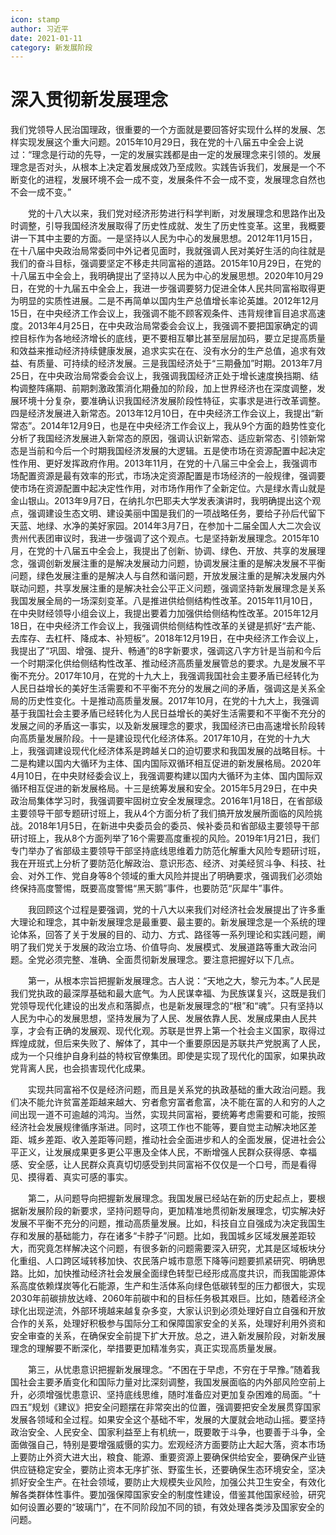 ```yaml
---
icon: stamp
author: 习近平
date: 2021-01-11
category: 新发展阶段
---
```


# 深入贯彻新发展理念

我们党领导人民治国理政，很重要的一个方面就是要回答好实现什么样的发展、怎样实现发展这个重大问题。2015年10月29日，我在党的十八届五中全会上说过：“理念是行动的先导，一定的发展实践都是由一定的发展理念来引领的。发展理念是否对头，从根本上决定着发展成效乃至成败。实践告诉我们，发展是一个不断变化的进程，发展环境不会一成不变，发展条件不会一成不变，发展理念自然也不会一成不变。”

　　党的十八大以来，我们党对经济形势进行科学判断，对发展理念和思路作出及时调整，引导我国经济发展取得了历史性成就、发生了历史性变革。这里，我概要讲一下其中主要的方面。一是坚持以人民为中心的发展思想。2012年11月15日，在十八届中央政治局常委同中外记者见面时，我就强调人民对美好生活的向往就是我们的奋斗目标，强调要坚定不移走共同富裕的道路。2015年10月29日，在党的十八届五中全会上，我明确提出了坚持以人民为中心的发展思想。2020年10月29日，在党的十九届五中全会上，我进一步强调要努力促进全体人民共同富裕取得更为明显的实质性进展。二是不再简单以国内生产总值增长率论英雄。2012年12月15日，在中央经济工作会议上，我强调不能不顾客观条件、违背规律盲目追求高速度。2013年4月25日，在中央政治局常委会会议上，我强调不要把国家确定的调控目标作为各地经济增长的底线，更不要相互攀比甚至层层加码，要立足提高质量和效益来推动经济持续健康发展，追求实实在在、没有水分的生产总值，追求有效益、有质量、可持续的经济发展。三是我国经济处于“三期叠加”时期。2013年7月25日，在中央政治局常委会会议上，我强调我国经济正处于增长速度换挡期、结构调整阵痛期、前期刺激政策消化期叠加的阶段，加上世界经济也在深度调整，发展环境十分复杂，要准确认识我国经济发展阶段性特征，实事求是进行改革调整。四是经济发展进入新常态。2013年12月10日，在中央经济工作会议上，我提出“新常态”。2014年12月9日，也是在中央经济工作会议上，我从9个方面的趋势性变化分析了我国经济发展进入新常态的原因，强调认识新常态、适应新常态、引领新常态是当前和今后一个时期我国经济发展的大逻辑。五是使市场在资源配置中起决定性作用、更好发挥政府作用。2013年11月，在党的十八届三中全会上，我强调市场配置资源是最有效率的形式，市场决定资源配置是市场经济的一般规律，强调要使市场在资源配置中起决定性作用，对市场作用作了全新定位。六是绿水青山就是金山银山。2013年9月7日，在纳扎尔巴耶夫大学发表演讲时，我明确提出这个观点，强调建设生态文明、建设美丽中国是我们的一项战略任务，要给子孙后代留下天蓝、地绿、水净的美好家园。2014年3月7日，在参加十二届全国人大二次会议贵州代表团审议时，我进一步强调了这个观点。七是坚持新发展理念。2015年10月，在党的十八届五中全会上，我提出了创新、协调、绿色、开放、共享的发展理念，强调创新发展注重的是解决发展动力问题，协调发展注重的是解决发展不平衡问题，绿色发展注重的是解决人与自然和谐问题，开放发展注重的是解决发展内外联动问题，共享发展注重的是解决社会公平正义问题，强调坚持新发展理念是关系我国发展全局的一场深刻变革。八是推进供给侧结构性改革。2015年11月10日，在中央财经领导小组会议上，我提出要着力加强供给侧结构性改革。2015年12月18日，在中央经济工作会议上，我强调供给侧结构性改革的关键是抓好“去产能、去库存、去杠杆、降成本、补短板”。2018年12月19日，在中央经济工作会议上，我提出了“巩固、增强、提升、畅通”的8字新要求，强调这八字方针是当前和今后一个时期深化供给侧结构性改革、推动经济高质量发展管总的要求。九是发展不平衡不充分。2017年10月，在党的十九大上，我强调我国社会主要矛盾已经转化为人民日益增长的美好生活需要和不平衡不充分的发展之间的矛盾，强调这是关系全局的历史性变化。十是推动高质量发展。2017年10月，在党的十九大上，我强调基于我国社会主要矛盾已经转化为人民日益增长的美好生活需要和不平衡不充分的发展之间的矛盾这一事实，以及新发展理念的要求，我国经济已由高速增长阶段转向高质量发展阶段。十一是建设现代化经济体系。2017年10月，在党的十九大上，我强调建设现代化经济体系是跨越关口的迫切要求和我国发展的战略目标。十二是构建以国内大循环为主体、国内国际双循环相互促进的新发展格局。2020年4月10日，在中央财经委会议上，我强调要构建以国内大循环为主体、国内国际双循环相互促进的新发展格局。十三是统筹发展和安全。2015年5月29日，在中央政治局集体学习时，我强调要牢固树立安全发展理念。2016年1月18日，在省部级主要领导干部专题研讨班上，我从4个方面分析了我们搞开放发展所面临的风险挑战。2018年1月5日，在新进中央委员会的委员、候补委员和省部级主要领导干部研讨班上，我从8个方面列举了16个需要高度重视的风险。2019年1月21日，我们专门举办了省部级主要领导干部坚持底线思维着力防范化解重大风险专题研讨班，我在开班式上分析了要防范化解政治、意识形态、经济、对美经贸斗争、科技、社会、对外工作、党自身等8个领域的重大风险并提出了明确要求，强调我们必须始终保持高度警惕，既要高度警惕“黑天鹅”事件，也要防范“灰犀牛”事件。

　　我回顾这个过程是要强调，党的十八大以来我们对经济社会发展提出了许多重大理论和理念，其中新发展理念是最重要、最主要的。新发展理念是一个系统的理论体系，回答了关于发展的目的、动力、方式、路径等一系列理论和实践问题，阐明了我们党关于发展的政治立场、价值导向、发展模式、发展道路等重大政治问题。全党必须完整、准确、全面贯彻新发展理念。要注意把握好以下几点。

　　第一，从根本宗旨把握新发展理念。古人说：“天地之大，黎元为本。”人民是我们党执政的最深厚基础和最大底气。为人民谋幸福、为民族谋复兴，这既是我们党领导现代化建设的出发点和落脚点，也是新发展理念的“根”和“魂”。只有坚持以人民为中心的发展思想，坚持发展为了人民、发展依靠人民、发展成果由人民共享，才会有正确的发展观、现代化观。苏联是世界上第一个社会主义国家，取得过辉煌成就，但后来失败了、解体了，其中一个重要原因是苏联共产党脱离了人民，成为一个只维护自身利益的特权官僚集团。即使是实现了现代化的国家，如果执政党背离人民，也会损害现代化成果。

　　实现共同富裕不仅是经济问题，而且是关系党的执政基础的重大政治问题。我们决不能允许贫富差距越来越大、穷者愈穷富者愈富，决不能在富的人和穷的人之间出现一道不可逾越的鸿沟。当然，实现共同富裕，要统筹考虑需要和可能，按照经济社会发展规律循序渐进。同时，这项工作也不能等，要自觉主动解决地区差距、城乡差距、收入差距等问题，推动社会全面进步和人的全面发展，促进社会公平正义，让发展成果更多更公平惠及全体人民，不断增强人民群众获得感、幸福感、安全感，让人民群众真真切切感受到共同富裕不仅仅是一个口号，而是看得见、摸得着、真实可感的事实。

　　第二，从问题导向把握新发展理念。我国发展已经站在新的历史起点上，要根据新发展阶段的新要求，坚持问题导向，更加精准地贯彻新发展理念，切实解决好发展不平衡不充分的问题，推动高质量发展。比如，科技自立自强成为决定我国生存和发展的基础能力，存在诸多“卡脖子”问题。比如，我国城乡区域发展差距较大，而究竟怎样解决这个问题，有很多新的问题需要深入研究，尤其是区域板块分化重组、人口跨区域转移加快、农民落户城市意愿下降等问题要抓紧研究、明确思路。比如，加快推动经济社会发展全面绿色转型已经形成高度共识，而我国能源体系高度依赖煤炭等化石能源，生产和生活体系向绿色低碳转型的压力都很大，实现2030年前碳排放达峰、2060年前碳中和的目标任务极其艰巨。比如，随着经济全球化出现逆流，外部环境越来越复杂多变，大家认识到必须处理好自立自强和开放合作的关系，处理好积极参与国际分工和保障国家安全的关系，处理好利用外资和安全审查的关系，在确保安全前提下扩大开放。总之，进入新发展阶段，对新发展理念的理解要不断深化，举措要更加精准务实，真正实现高质量发展。

　　第三，从忧患意识把握新发展理念。“不困在于早虑，不穷在于早豫。”随着我国社会主要矛盾变化和国际力量对比深刻调整，我国发展面临的内外部风险空前上升，必须增强忧患意识、坚持底线思维，随时准备应对更加复杂困难的局面。“十四五”规划《建议》把安全问题摆在非常突出的位置，强调要把安全发展贯穿国家发展各领域和全过程。如果安全这个基础不牢，发展的大厦就会地动山摇。要坚持政治安全、人民安全、国家利益至上有机统一，既要敢于斗争，也要善于斗争，全面做强自己，特别是要增强威慑的实力。宏观经济方面要防止大起大落，资本市场上要防止外资大进大出，粮食、能源、重要资源上要确保供给安全，要确保产业链供应链稳定安全，要防止资本无序扩张、野蛮生长，还要确保生态环境安全，坚决抓好安全生产。在社会领域，要防止大规模失业风险，加强公共卫生安全，有效化解各类群体性事件。要加强保障国家安全的制度性建设，借鉴其他国家经验，研究如何设置必要的“玻璃门”，在不同阶段加不同的锁，有效处理各类涉及国家安全的问题。